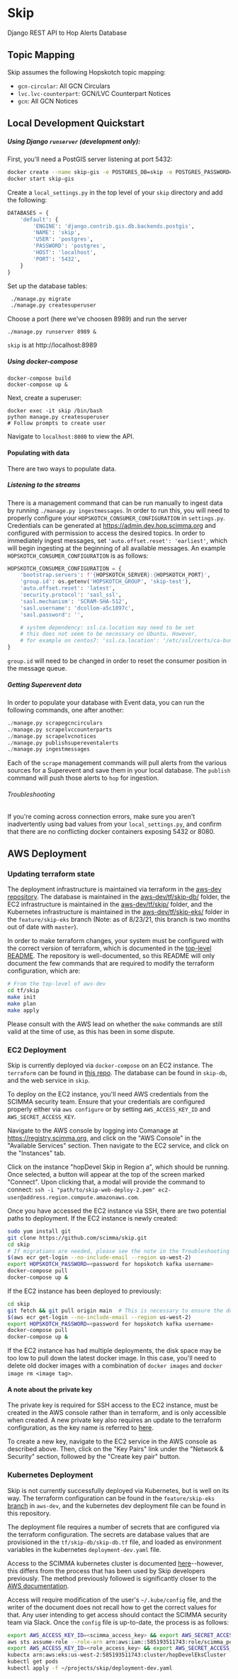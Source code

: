 # Skip

Django REST API to Hop Alerts Database

## Topic Mapping

Skip assumes the following Hopskotch topic mapping:

- `gcn-circular`: All GCN Circulars
- `lvc.lvc-counterpart`: GCN/LVC Counterpart Notices
- `gcn`: All GCN Notices

## Local Development Quickstart

##### Using Django `runserver` (development only):
First, you'll need a PostGIS server listening at port 5432:

```bash
docker create --name skip-gis -e POSTGRES_DB=skip -e POSTGRES_PASSWORD=postgres -e POSTGRES_USER=postgres -p 5432:5432 mdillon/postgis
docker start skip-gis
```

Create a `local_settings.py` in the top level of your `skip` directory and add the following:

```python
DATABASES = {
    'default': {
        'ENGINE': 'django.contrib.gis.db.backends.postgis',
        'NAME': 'skip',
        'USER': 'postgres',
        'PASSWORD': 'postgres',
        'HOST': 'localhost',
        'PORT': '5432',
    }
}
```

Set up the database tables:

```bash
 ./manage.py migrate
 ./manage.py createsuperuser
```

Choose a port (here we've choosen 8989) and run the server
```
./manage.py runserver 8989 &
```
`skip` is at http://localhost:8989


##### Using docker-compose

```
docker-compose build
docker-compose up &
```

Next, create a superuser:

```
docker exec -it skip /bin/bash
python manage.py createsuperuser
# Follow prompts to create user
```

Navigate to `localhost:8080` to view the API.

#### Populating with data

There are two ways to populate data.

##### Listening to the streams

There is a management command that can be run manually to ingest data by running `./manage.py ingestmessages`. In order to run this, you will need to properly configure your `HOPSKOTCH_CONSUMER_CONFIGURATION` in `settings.py`. Credentials can be generated at https://admin.dev.hop.scimma.org and configured with permission to access the desired topics. In order to immediately ingest messages, set `'auto.offset.reset': 'earliest'`, which will begin ingesting at the beginning of all available messages. An example `HOPSKOTCH_CONSUMER_CONFIGURATION` is as follows:

```python
HOPSKOTCH_CONSUMER_CONFIGURATION = {
    'bootstrap.servers': f'{HOPSKOTCH_SERVER}:{HOPSKOTCH_PORT}',
    'group.id': os.getenv('HOPSKOTCH_GROUP', 'skip-test'),
    'auto.offset.reset': 'latest',
    'security.protocol': 'sasl_ssl',
    'sasl.mechanism': 'SCRAM-SHA-512',
    'sasl.username': 'dcollom-a5c1897c',
    'sasl.password': '',

    # system dependency: ssl.ca.location may need to be set
    # this does not seem to be necessary on Ubuntu. However,
    # for example on centos7: 'ssl.ca.location': '/etc/ssl/certs/ca-bundle.crt',
}
```

`group.id` will need to be changed in order to reset the consumer position in the message queue.

##### Getting Superevent data

In order to populate your database with Event data, you can run the following commands, one after another:

```python
./manage.py scrapegcncirculars
./manage.py scrapelvccounterparts
./manage.py scrapelvcnotices
./manage.py publishsupereventalerts
./manage.py ingestmessages
```

Each of the `scrape` management commands will pull alerts from the various sources for a Superevent and save them in your local database. The `publish` command will push those alerts to `hop` for ingestion.

###### Troubleshooting

If you're coming across connection errors, make sure you aren't inadvertently using bad values from your `local_settings.py`, and 
confirm that there are no conflicting docker containers exposing 5432 or 8080.

## AWS Deployment

### Updating terraform state

The deployment infrastructure is maintained via terraform in the [aws-dev repository](https://github.com/scimma/aws-dev/). The database is maintained in the [aws-dev/tf/skip-db/](https://github.com/scimma/aws-dev/tree/master/tf/skip-db) folder, the EC2 infrastructure is maintained in the [aws-dev/tf/skip/](https://github.com/scimma/aws-dev/tree/master/tf/skip) folder, and the Kubernetes infrastructure is maintained in the [aws-dev/tf/skip-eks/](https://github.com/scimma/aws-dev/tree/feature/skip-eks/tf/skip-eks) folder in the `feature/skip-eks` branch (Note: as of 8/23/21, this branch is two months out of date with `master`).

In order to make terraform changes, your system must be configured with the correct version of terraform, which is documented in the [top-level README](https://github.com/scimma/aws-dev#build-tools). The repository is well-documented, so this README will only document the few commands that are required to modify the terraform configuration, which are:

```bash
# From the top-level of aws-dev
cd tf/skip
make init
make plan
make apply
```

Please consult with the AWS lead on whether the `make` commands are still valid at the time of use, as this has been in some dispute.

### EC2 Deployment

Skip is currently deployed via `docker-compose` on an EC2 instance. The `terraform` can be found in [this repo](https://github.com/scimma/aws-dev/tree/master/tf). The database can be found in `skip-db`, and the web service in `skip`.

To deploy on the EC2 instance, you'll need AWS credentials from the SCIMMA security team. Ensure that your credentials are configured properly either via `aws configure` or by setting `AWS_ACCESS_KEY_ID` and `AWS_SECRET_ACCESS_KEY`.

Navigate to the AWS console by logging into Comanage at https://registry.scimma.org, and click on the "AWS Console" in the "Available Services" section. Then navigate to the EC2 service, and click on the "Instances" tab.

Click on the instance "hopDevel Skip in Region a", which should be running. Once selected, a button will appear at the top of the screen marked "Connect". Upon clicking that, a modal will provide the command to connect: `ssh -i "path/to/skip-web-deploy-2.pem" ec2-user@address.region.compute.amazonaws.com`.

Once you have accessed the EC2 instance via SSH, there are two potential paths to deployment. If the EC2 instance is newly created:

```bash
sudo yum install git
git clone https://github.com/scimma/skip.git
cd skip
# If migrations are needed, please see the note in the Troubleshooting section of this document
$(aws ecr get-login --no-include-email --region us-west-2)
export HOPSKOTCH_PASSWORD=<password for hopskotch kafka username>
docker-compose pull
docker-compose up &
```

If the EC2 instance has been deployed to previously:

```bash
cd skip
git fetch && git pull origin main  # This is necessary to ensure the docker compose file is up to date
$(aws ecr get-login --no-include-email --region us-west-2)
export HOPSKOTCH_PASSWORD=<password for hopskotch kafka username>
docker-compose pull
docker-compose up &
```

If the EC2 instance has had multiple deployments, the disk space may be too low to pull down the latest docker image. In this case, you'll need to delete old docker images with a combination of `docker images` and `docker image rm <image tag>`.

#### A note about the private key

The private key is required for SSH access to the EC2 instance, must be created in the AWS console rather than in terraform, and is only accessible when created. A new private key also requires an update to the terraform configuration, as the key name is referred to [here](https://github.com/scimma/aws-dev/blob/0dbf906e398679cd925328381df112bdaadb3be1/tf/skip/skip.tf#L37).

To create a new key, navigate to the EC2 service in the AWS console as described above. Then, click on the "Key Pairs" link under the "Network & Security" section, followed by the "Create key pair" button.

### Kubernetes Deployment

Skip is not currently successfully deployed via Kubernetes, but is well on its way. The terraform configuration can be found in the `feature/skip-eks` [branch](https://github.com/scimma/aws-dev/tree/feature/skip-eks) in `aws-dev`, and the kubernetes dev deployment file can be found in this repository.

The deployment file requires a number of secrets that are configured via the terraform configuration. The secrets are database values that are provisioned in the `tf/skip-db/skip-db.tf` file, and loaded as environment variables in the kubernetes `deployment-dev.yaml` file.

Access to the SCIMMA kubernetes cluster is documented [here](https://github.com/scimma/aws-dev/blob/feature/skip-eks/doc/00README_FIRST.md)--however, this differs from the process that has been used by Skip developers previously. The method previously followed is significantly closer to the [AWS documentation](https://aws.amazon.com/premiumsupport/knowledge-center/amazon-eks-cluster-access/).

Access will require modification of the user's `~/.kube/config` file, and the writer of the document does not recall how to get the correct values for that. Any user intending to get access should contact the SCIMMA security team via Slack. Once the `config` file is up-to-date, the process is as follows:

```bash
export AWS_ACCESS_KEY_ID=<scimma_access_key> && export AWS_SECRET_ACCESS_KEY=<scimma_secret_key>
aws sts assume-role --role-arn arn:aws:iam::585193511743:role/scimma_power_user --role-session-name <your-session-name> --duration-seconds 43200  # This command will return values for AWS_ACCESS_KEY_ID, AWS_SECRET_ACCESS_KEY, and AWS_SESSION_TOKEN
export AWS_ACCESS_KEY_ID=<role_access_key> && export AWS_SECRET_ACCESS_KEY=<role_secret_key> && export AWS_SESSION_TOKEN=<role_session_token>
kubectx arn:aws:eks:us-west-2:585193511743:cluster/hopDevelEksCluster
kubectl get pods
kubectl apply -f ~/projects/skip/deployment-dev.yaml
```
